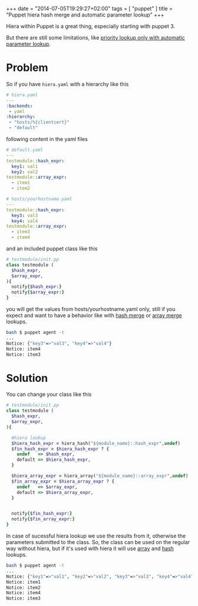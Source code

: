 +++
date = "2014-07-05T19:29:27+02:00"
tags = [ "puppet" ]
title = "Puppet hiera hash merge and automatic parameter lookup"
+++

Hiera within Puppet is a great thing, especially starting with puppet 3.

But there are still some limitations, like [priority lookup only with automatic parameter lookup][puppet_hiera_limitation].

<!-- more -->

# Problem

So if you have `hiera.yaml` with a hierarchy like this

```yaml
# hiera.yaml
---
:backends:
 - yaml
:hierarchy:
 - "hosts/%{clientcert}"
 - "default"
```

following content in the yaml files

```yaml
# default.yaml
---
testmodule::hash_expr:
  key1: val1
  key2: val2
testmodule::array_expr:
  - item1
  - item2

# hosts/yourhostname.yaml
---
testmodule::hash_expr:
  key3: val3
  key4: val4
testmodule::array_expr:
  - item3
  - item4

```

and an included puppet class like this

```ruby
# testmodule/init.pp
class testmodule (
  $hash_expr,
  $array_expr,
){
  notify{$hash_expr:}
  notify{$array_expr:}
}
```

you will get the values from hosts/yourhostname.yaml only, still if you expect and want to have a behavior like with [hash merge][puppet_hash_merge] or [array merge][puppet_array_merge] lookups.

```bash
bash $ puppet agent -t
...
Notice: {"key3"=>"val3", "key4"=>"val4"}
Notice: item4
Notice: item3
```

# Solution

You can change your class like this

```ruby
# testmodule/init.pp
class testmodule (
  $hash_expr,
  $array_expr,
){

  #hiera lookup
  $hiera_hash_expr = hiera_hash("${module_name}::hash_expr",undef)
  $fin_hash_expr = $hiera_hash_expr ? {
    undef   => $hash_expr,
    default => $hiera_hash_expr,
  }

  $hiera_array_expr = hiera_array("${module_name}::array_expr",undef)
  $fin_array_expr = $hiera_array_expr ? {
    undef   => $array_expr,
    default => $hiera_array_expr,
  }


  notify{$fin_hash_expr:}
  notify{$fin_array_expr:}
}
```

In case of sucessful hiera lookup we use the results from it, otherwise the parameters submitted to the class.
So, the class can be used on the regular way without hiera, but if it's used with hiera it will use [array][puppet_array_merge] and [hash][puppet_hash_merge] lookups.

```bash
bash $ puppet agent -t
...
Notice: {"key1"=>"val1", "key2"=>"val2", "key3"=>"val3", "key4"=>"val4"}
Notice: item1
Notice: item2
Notice: item4
Notice: item3
```

[puppet_hiera_limitation]: http://docs.puppetlabs.com/hiera/1/puppet.html#limitations
[puppet_array_merge]: http://docs.puppetlabs.com/hiera/1/lookup_types.html#array-merge
[puppet_hash_merge]: http://docs.puppetlabs.com/hiera/1/lookup_types.html#hash-merge
